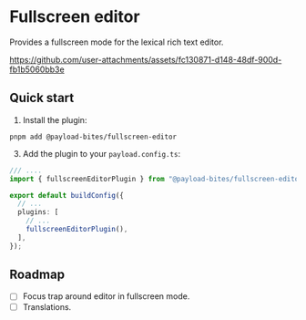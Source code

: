 # Fullscreen editor

Provides a fullscreen mode for the lexical rich text editor.

https://github.com/user-attachments/assets/fc130871-d148-48df-900d-fb1b5060bb3e

## Quick start

1. Install the plugin:

```shell
pnpm add @payload-bites/fullscreen-editor
```

3. Add the plugin to your `payload.config.ts`:

```ts
/// ....
import { fullscreenEditorPlugin } from "@payload-bites/fullscreen-editor";

export default buildConfig({
  // ...
  plugins: [
    // ...
    fullscreenEditorPlugin(),
  ],
});
```

## Roadmap

- [ ] Focus trap around editor in fullscreen mode.
- [ ] Translations.
